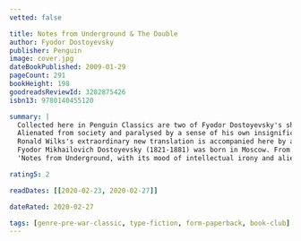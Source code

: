 ```yaml
---
vetted: false

title: Notes from Underground & The Double
author: Fyodor Dostoyevsky
publisher: Penguin
image: cover.jpg
dateBookPublished: 2009-01-29
pageCount: 291
bookHeight: 198
goodreadsReviewId: 3202875426
isbn13: 9780140455120

summary: |
  Collected here in Penguin Classics are two of Fyodor Dostoyevsky's shorter works, Notes from Underground and The Double, translated by Ronald Wilks with an introduction by Robert Louis Jackson.
  Alienated from society and paralysed by a sense of his own insignificance, the anonymous narrator of Dostoyevsky's groundbreaking Notes from Underground tells the story of his tortured life. With bitter irony, he describes his refusal to become a worker in the 'anthill' of society and his gradual withdrawal to an existence 'underground'. The seemingly ordinary world of St Petersburg takes on a nightmarish quality in The Double when a government clerk encounters a man who looks exactly like him - his double, perhaps, or possibly the darker side of his own personality. Like Notes from Underground, this is a masterly tragicomic study of human consciousness.
  Ronald Wilks's extraordinary new translation is accompanied here by an introduction by Robert Louis Jackson discussing these pivotal works in the context of Dostoyevsky's life and times. This edition also contains a chronology, bibliography, table of ranks and notes on each work.
  Fyodor Mikhailovich Dostoyevsky (1821-1881) was born in Moscow. From 1849-54 he lived in a convict prison, and in later years his passion for gambling led him deeply into debt. His other works available in Penguin Classics include Crime and Punishment, The Brothers Karamazov, The Idiot and Demons. If you enjoyed Notes from Underground and The Double, you might like Dostoyevsky's Demons, also available in Penguin Classics.
  'Notes from Underground, with its mood of intellectual irony and alienation, can be seen as the first modern novel … That sense of meaninglessness of existence that runs through much of twentieth-century writing - from Conrad and Kafka, to Beckett and beyond - starts in Dostoyevsky's work' Malcolm Bradbury

rating5: 2

readDates: [[2020-02-23, 2020-02-27]]

dateRated: 2020-02-27

tags: [genre-pre-war-classic, type-fiction, form-paperback, book-club]
---
```

